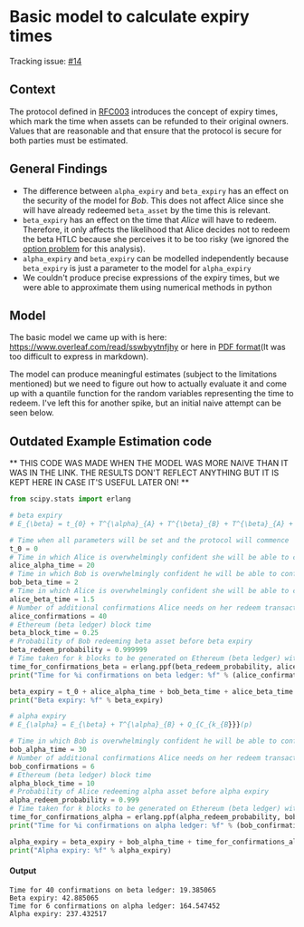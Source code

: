 # Basic model to calculate expiry times

Tracking issue: [#14](https://github.com/comit-network/RFCs/issues/14)

## Context

The protocol defined in [RFC003](https://github.com/comit-network/RFCs/blob/master/RFC-003-SWAP-basic.md) introduces the concept of expiry times, which mark the time when assets can be refunded to their original owners.
Values that are reasonable and that ensure that the protocol is secure for both parties must be estimated.

## General Findings

- The difference between `alpha_expiry` and `beta_expiry` has an effect on the security of the model for *Bob*. This does not affect Alice since she will have already redeemed `beta_asset` by the time this is relevant.
- `beta_expiry` has an effect on the time that *Alice* will have to redeem. Therefore, it only affects the likelihood that Alice decides not to redeem the beta HTLC because she perceives it to be too risky (we ignored the [option problem](https://coblox.tech/docs/financial_crypto19.pdf) for this analysis).
- `alpha_expiry` and `beta_expiry` can be modelled independently because `beta_expiry` is just a parameter to the model for `alpha_expiry`
- We couldn't produce precise expressions of the expiry times, but we were able to approximate them using numerical methods in python

## Model

The basic model we came up with is here: https://www.overleaf.com/read/sswbyytnfjhy or here in [PDF format](assets/basic_expiry_model.pdf)(It was too difficult to express in markdown). 


The model can produce meaningful estimates (subject to the limitations mentioned) but we need to figure out how to actually evaluate it and come up with a quantile function for the random variables representing the time to redeem.
I've left this for another spike, but an initial naive attempt can be seen below.

## Outdated Example Estimation code

** THIS CODE WAS MADE WHEN THE MODEL WAS MORE NAIVE THAN IT WAS IN THE LINK. THE RESULTS DON'T REFLECT ANYTHING BUT IT IS KEPT HERE IN CASE IT'S USEFUL LATER ON! **

```python
from scipy.stats import erlang

# beta expiry
# E_{\beta} = t_{0} + T^{\alpha}_{A} + T^{\beta}_{B} + T^{\beta}_{A} + Q_{C_{k}}(p)

# Time when all parameters will be set and the protocol will commence
t_0 = 0
# Time in which Alice is overwhelmingly confident she will be able to confirm a Bitcoin (alpha ledger) transaction
alice_alpha_time = 20
# Time in which Bob is overwhelmingly confident he will be able to confirm an Ethereum (beta ledger) transaction
bob_beta_time = 2
# Time in which Alice is overwhelmingly confident she will be able to confirm an Ethereum (beta ledger) transaction
alice_beta_time = 1.5
# Number of additional confirmations Alice needs on her redeem transaction of beta_asset
alice_confirmations = 40
# Ethereum (beta ledger) block time
beta_block_time = 0.25
# Probability of Bob redeeming beta asset before beta expiry
beta_redeem_probability = 0.999999
# Time taken for k blocks to be generated on Ethereum (beta ledger) with beta_redeem_probability
time_for_confirmations_beta = erlang.ppf(beta_redeem_probability, alice_confirmations, 0, beta_block_time)
print("Time for %i confirmations on beta ledger: %f" % (alice_confirmations, time_for_confirmations_beta))

beta_expiry = t_0 + alice_alpha_time + bob_beta_time + alice_beta_time + time_for_confirmations_beta
print("Beta expiry: %f" % beta_expiry)

# alpha expiry
# E_{\alpha} = E_{\beta} + T^{\alpha}_{B} + Q_{C_{k_{B}}}(p)

# Time in which Bob is overwhelmingly confident he will be able to confirm a Bitcoin (alpha ledger) transaction
bob_alpha_time = 30
# Number of additional confirmations Alice needs on her redeem transaction of beta_asset
bob_confirmations = 6
# Ethereum (beta ledger) block time
alpha_block_time = 10
# Probability of Alice redeeming alpha asset before alpha expiry
alpha_redeem_probability = 0.999
# Time taken for k blocks to be generated on Ethereum (beta ledger) with alpha_redeem_probability
time_for_confirmations_alpha = erlang.ppf(alpha_redeem_probability, bob_confirmations, 0, alpha_block_time)
print("Time for %i confirmations on alpha ledger: %f" % (bob_confirmations, time_for_confirmations_alpha))

alpha_expiry = beta_expiry + bob_alpha_time + time_for_confirmations_alpha
print("Alpha expiry: %f" % alpha_expiry)
```

#### Output

```
Time for 40 confirmations on beta ledger: 19.385065
Beta expiry: 42.885065
Time for 6 confirmations on alpha ledger: 164.547452
Alpha expiry: 237.432517
```
